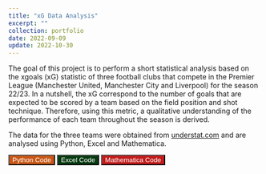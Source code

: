 ```yaml
---
title: "xG Data Analysis"
excerpt: ""
collection: portfolio
date: 2022-09-09
update: 2022-10-30
---
```


The goal of this project is to perform a short statistical analysis based on the xgoals (xG) statistic of three football clubs that compete in the Premier League (Manchester United, Manchester City and Liverpool) for the season 22/23. In a nutshell, the xG correspond to the number of goals that are expected to be scored by a team based on the field position and shot technique. Therefore, using this metric, a qualitative understanding of the performance of each team throughout the season is derived.

The data for the three teams were obtained from [understat.com](https://understat.com/) and are analysed using Python, Excel and Mathematica.

<button style="background-color:#c95816; color:white" onclick="location.href='https://github.com/lkazantzi/xG-gh-pg/tree/main'" type="button"> Python Code </button>
<button style="background-color:#063b11; color:white" onclick="location.href='https://github.com/lkazantzi/xG-gh-pg/tree/xG-gh-pg-excel'" type="button"> Excel Code </button>
<button style="background-color:#c21d1d; color:white" onclick="location.href='https://github.com/lkazantzi/xG-gh-pg/tree/xG-gh-pg-mathematica'" type="button"> Mathematica Code </button>
